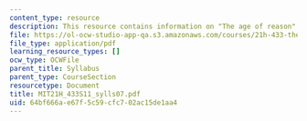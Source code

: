 ```yaml
---
content_type: resource
description: This resource contains information on "The age of reason".
file: https://ol-ocw-studio-app-qa.s3.amazonaws.com/courses/21h-433-the-age-of-reason-europe-from-the-17th-to-the-early-19th-centuries-spring-2011/64bf666ae67f5c59cfc702ac15de1aa4_MIT21H_433S11_sylls07.pdf
file_type: application/pdf
learning_resource_types: []
ocw_type: OCWFile
parent_title: Syllabus
parent_type: CourseSection
resourcetype: Document
title: MIT21H_433S11_sylls07.pdf
uid: 64bf666a-e67f-5c59-cfc7-02ac15de1aa4
---
```

